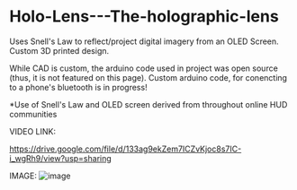 # Holo-Lens---The-holographic-lens
Uses Snell's Law to reflect/project digital imagery from an OLED Screen. Custom 3D printed design.

While CAD is custom, the arduino code used in project was open source (thus, it is not featured on this page). Custom arduino code, for conencting to a phone's bluetooth is in progress!

*Use of Snell's Law and OLED screen derived from throughout online HUD communities

VIDEO LINK:

https://drive.google.com/file/d/133ag9ekZem7ICZvKjoc8s7IC-i_wgRh9/view?usp=sharing


IMAGE:
![image](https://user-images.githubusercontent.com/59476460/173171175-3fc1295d-ac3f-4c1b-9682-04f196fe8427.png)
